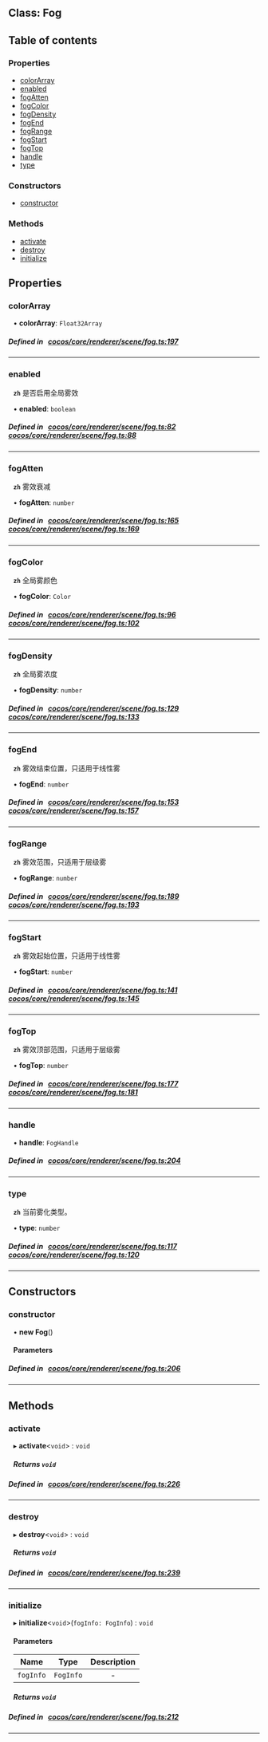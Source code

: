 
## Class: Fog





<div class="table-of-content">
<h2>Table of contents</h2>


### Properties

- [ colorArray](#colorArray)
- [ enabled](#enabled)
- [ fogAtten](#fogAtten)
- [ fogColor](#fogColor)
- [ fogDensity](#fogDensity)
- [ fogEnd](#fogEnd)
- [ fogRange](#fogRange)
- [ fogStart](#fogStart)
- [ fogTop](#fogTop)
- [ handle](#handle)
- [ type](#type)

### Constructors

- [ constructor](#constructor)

### Methods

- [ activate](#activate)
- [ destroy](#destroy)
- [ initialize](#initialize)
</div>

## Properties


### colorArray
<div style="margin-left: 10px;">




•  **colorArray**:
 ``Float32Array`` 
</div>

##### Defined in &nbsp;   [cocos/core/renderer/scene/fog.ts:197](https://github.com/cocos-creator/engine/blob/c7bf6b8a9/cocos/core/renderer/scene/fog.ts#L197)&nbsp;


___


### enabled
<div style="margin-left: 10px;">




**`zh`** 是否启用全局雾效




•  **enabled**:
 ``boolean`` 
</div>

##### Defined in &nbsp;   [cocos/core/renderer/scene/fog.ts:82](https://github.com/cocos-creator/engine/blob/c7bf6b8a9/cocos/core/renderer/scene/fog.ts#L82)&nbsp;   [cocos/core/renderer/scene/fog.ts:88](https://github.com/cocos-creator/engine/blob/c7bf6b8a9/cocos/core/renderer/scene/fog.ts#L88)&nbsp;


___


### fogAtten
<div style="margin-left: 10px;">




**`zh`** 雾效衰减




•  **fogAtten**:
 ``number`` 
</div>

##### Defined in &nbsp;   [cocos/core/renderer/scene/fog.ts:165](https://github.com/cocos-creator/engine/blob/c7bf6b8a9/cocos/core/renderer/scene/fog.ts#L165)&nbsp;   [cocos/core/renderer/scene/fog.ts:169](https://github.com/cocos-creator/engine/blob/c7bf6b8a9/cocos/core/renderer/scene/fog.ts#L169)&nbsp;


___


### fogColor
<div style="margin-left: 10px;">




**`zh`** 全局雾颜色




•  **fogColor**:
 ``Color`` 
</div>

##### Defined in &nbsp;   [cocos/core/renderer/scene/fog.ts:96](https://github.com/cocos-creator/engine/blob/c7bf6b8a9/cocos/core/renderer/scene/fog.ts#L96)&nbsp;   [cocos/core/renderer/scene/fog.ts:102](https://github.com/cocos-creator/engine/blob/c7bf6b8a9/cocos/core/renderer/scene/fog.ts#L102)&nbsp;


___


### fogDensity
<div style="margin-left: 10px;">




**`zh`** 全局雾浓度




•  **fogDensity**:
 ``number`` 
</div>

##### Defined in &nbsp;   [cocos/core/renderer/scene/fog.ts:129](https://github.com/cocos-creator/engine/blob/c7bf6b8a9/cocos/core/renderer/scene/fog.ts#L129)&nbsp;   [cocos/core/renderer/scene/fog.ts:133](https://github.com/cocos-creator/engine/blob/c7bf6b8a9/cocos/core/renderer/scene/fog.ts#L133)&nbsp;


___


### fogEnd
<div style="margin-left: 10px;">




**`zh`** 雾效结束位置，只适用于线性雾




•  **fogEnd**:
 ``number`` 
</div>

##### Defined in &nbsp;   [cocos/core/renderer/scene/fog.ts:153](https://github.com/cocos-creator/engine/blob/c7bf6b8a9/cocos/core/renderer/scene/fog.ts#L153)&nbsp;   [cocos/core/renderer/scene/fog.ts:157](https://github.com/cocos-creator/engine/blob/c7bf6b8a9/cocos/core/renderer/scene/fog.ts#L157)&nbsp;


___


### fogRange
<div style="margin-left: 10px;">




**`zh`** 雾效范围，只适用于层级雾




•  **fogRange**:
 ``number`` 
</div>

##### Defined in &nbsp;   [cocos/core/renderer/scene/fog.ts:189](https://github.com/cocos-creator/engine/blob/c7bf6b8a9/cocos/core/renderer/scene/fog.ts#L189)&nbsp;   [cocos/core/renderer/scene/fog.ts:193](https://github.com/cocos-creator/engine/blob/c7bf6b8a9/cocos/core/renderer/scene/fog.ts#L193)&nbsp;


___


### fogStart
<div style="margin-left: 10px;">




**`zh`** 雾效起始位置，只适用于线性雾




•  **fogStart**:
 ``number`` 
</div>

##### Defined in &nbsp;   [cocos/core/renderer/scene/fog.ts:141](https://github.com/cocos-creator/engine/blob/c7bf6b8a9/cocos/core/renderer/scene/fog.ts#L141)&nbsp;   [cocos/core/renderer/scene/fog.ts:145](https://github.com/cocos-creator/engine/blob/c7bf6b8a9/cocos/core/renderer/scene/fog.ts#L145)&nbsp;


___


### fogTop
<div style="margin-left: 10px;">




**`zh`** 雾效顶部范围，只适用于层级雾




•  **fogTop**:
 ``number`` 
</div>

##### Defined in &nbsp;   [cocos/core/renderer/scene/fog.ts:177](https://github.com/cocos-creator/engine/blob/c7bf6b8a9/cocos/core/renderer/scene/fog.ts#L177)&nbsp;   [cocos/core/renderer/scene/fog.ts:181](https://github.com/cocos-creator/engine/blob/c7bf6b8a9/cocos/core/renderer/scene/fog.ts#L181)&nbsp;


___


### handle
<div style="margin-left: 10px;">




•  **handle**:
 ``FogHandle`` 
</div>

##### Defined in &nbsp;   [cocos/core/renderer/scene/fog.ts:204](https://github.com/cocos-creator/engine/blob/c7bf6b8a9/cocos/core/renderer/scene/fog.ts#L204)&nbsp;


___


### type
<div style="margin-left: 10px;">




**`zh`** 当前雾化类型。




•  **type**:
 ``number`` 
</div>

##### Defined in &nbsp;   [cocos/core/renderer/scene/fog.ts:117](https://github.com/cocos-creator/engine/blob/c7bf6b8a9/cocos/core/renderer/scene/fog.ts#L117)&nbsp;   [cocos/core/renderer/scene/fog.ts:120](https://github.com/cocos-creator/engine/blob/c7bf6b8a9/cocos/core/renderer/scene/fog.ts#L120)&nbsp;


___

<!---->
## Constructors


### constructor
<div style="margin-left: 10px;">

• **new Fog**()

#### Parameters
</div>

##### Defined in &nbsp;   [cocos/core/renderer/scene/fog.ts:206](https://github.com/cocos-creator/engine/blob/c7bf6b8a9/cocos/core/renderer/scene/fog.ts#L206)&nbsp;


---

<!---->
## Methods

### activate
<div style="margin-left: 10px;">

▸   **activate**<`void`\> : `void`




<!---->
<!--    #### Returns `void` -->
<!---->


##### Returns `void`




</div>

##### Defined in &nbsp;   [cocos/core/renderer/scene/fog.ts:226](https://github.com/cocos-creator/engine/blob/c7bf6b8a9/cocos/core/renderer/scene/fog.ts#L226)&nbsp;
___
### destroy
<div style="margin-left: 10px;">

▸   **destroy**<`void`\> : `void`




<!---->
<!--    #### Returns `void` -->
<!---->


##### Returns `void`




</div>

##### Defined in &nbsp;   [cocos/core/renderer/scene/fog.ts:239](https://github.com/cocos-creator/engine/blob/c7bf6b8a9/cocos/core/renderer/scene/fog.ts#L239)&nbsp;
___
### initialize
<div style="margin-left: 10px;">

▸   **initialize**<`void`\>(`fogInfo: FogInfo`) : `void`




<!---->
<!--    #### Returns `void` -->
<!---->

#### Parameters

| Name | Type | Description |
| :------: | :------: | :------: |
| `fogInfo` | `FogInfo` | - |



##### Returns `void`




</div>

##### Defined in &nbsp;   [cocos/core/renderer/scene/fog.ts:212](https://github.com/cocos-creator/engine/blob/c7bf6b8a9/cocos/core/renderer/scene/fog.ts#L212)&nbsp;
___
<!---->



